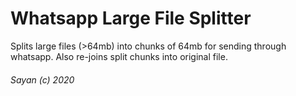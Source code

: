 # Whatsapp Large File Splitter
Splits large files (>64mb) into chunks of 64mb for sending through whatsapp. 
Also re-joins split chunks into original file.

###### Sayan (c) 2020

